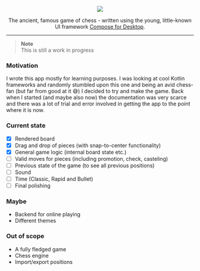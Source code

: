 
<p align="center">
  <img src="https://user-images.githubusercontent.com/31919921/213880607-4ce7a5b4-6e14-43a2-b56c-1aadbaed2930.png">
</p>

<p align="center">
  The ancient, famous game of chess - written using the young, little-known UI framework <a href="https://www.jetbrains.com/lp/compose-desktop/">Compose for Desktop</a>.
</p>

---

> **Note** </br>
This is still a work in progress

### Motivation

I wrote this app mostly for learning purposes. I was looking at cool Kotlin frameworks and randomly stumbled upon this one and being an avid chess-fan (but far from good at it 😅) I decided to try and make the game. Back when I started (and maybe also now) the documentation was very scarce and there was a lot of trial and error involved in getting the app to the point where it is now.

### Current state
- [x] Rendered board
- [x] Drag and drop of pieces (with snap-to-center functionality)
- [x] General game logic (internal board state etc.)
- [ ] Valid moves for pieces (including promotion, check, casteling)
- [ ] Previous state of the game (to see all previous positions)
- [ ] Sound
- [ ] Time (Classic, Rapid and Bullet)
- [ ] Final polishing

### Maybe
- Backend for online playing
- Different themes

### Out of scope
- A fully fledged game
- Chess engine
- Import/export positions
